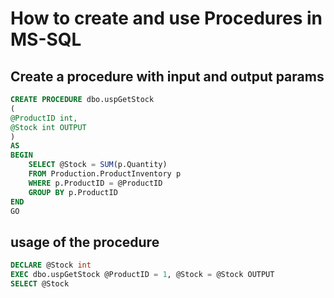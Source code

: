 # How to create and use Procedures in MS-SQL

## Create a procedure with input and output params

```sql
CREATE PROCEDURE dbo.uspGetStock
(
@ProductID int,
@Stock int OUTPUT
)
AS
BEGIN
    SELECT @Stock = SUM(p.Quantity)
    FROM Production.ProductInventory p
    WHERE p.ProductID = @ProductID
    GROUP BY p.ProductID
END
GO
```

## usage of the procedure

```sql
DECLARE @Stock int
EXEC dbo.uspGetStock @ProductID = 1, @Stock = @Stock OUTPUT
SELECT @Stock
```

